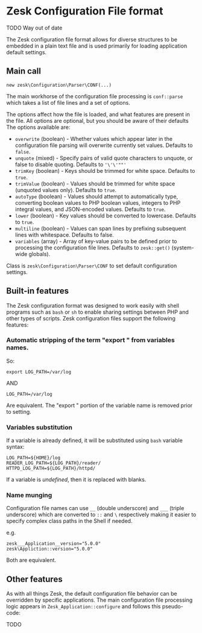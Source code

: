 # Zesk Configuration File format

TODO Way out of date

The Zesk configuration file format allows for diverse structures to be embedded in a plain text file and is used primarily for loading application default settings. 

## Main call

	new zesk\Configuration\Parser\CONF(...)
	
The main workhorse of the configuration file processing is `conf::parse` which takes a list of file lines and a set of options. 

The options affect how the file is loaded, and what features are present in the file. All options are optional, but you should be aware of their defaults The options available are:

- `overwrite` (boolean) - Whether values which appear later in the configuration file parsing will overwrite currently set values. Defaults to `false`.
- `unquote` (mixed) - Specify pairs of valid quote characters to unquote, or false to disable quoting. Defaults to `'\'\'""'`
- `trimKey` (boolean) - Keys should be trimmed for white space. Defaults to `true`.
- `trimValue` (boolean) - Values should be trimmed for white space (unquoted values only). Defaults to `true`.
- `autoType` (boolean) - Values should attempt to automatically type, converting boolean values to PHP boolean values, integers to PHP integral values, and JSON-encoded values. Defaults to `true`.
- `lower` (boolean) - Key values should be converted to lowercase. Defaults to `true`.
- `multiline` (boolean) - Values can span lines by prefixing subsequent lines with whitespace. Defaults to false.
- `variables` (array) - Array of key-value pairs to be defined prior to processing the configuration file lines. Defaults to `zesk::get()` (system-wide globals).

Class is `zesk\Configuration\Parser\CONF` to set default configuration settings.

## Built-in features

The Zesk configuration format was designed to work easily with shell programs such as `bash` or `sh` to enable sharing settings between PHP and other types of scripts. Zesk configuration files support the following features:

### Automatic stripping of the term "export " from variables names. 

So:

    export LOG_PATH=/var/log

AND

	LOG_PATH=/var/log
	
Are equivalent. The "export " portion of the variable name is removed prior to setting.

### Variables substitution

If a variable is already defined, it will be substituted using `bash` variable syntax:

    LOG_PATH=${HOME}/log
	READER_LOG_PATH=${LOG_PATH}/reader/
	HTTPD_LOG_PATH=${LOG_PATH}/httpd/
	
If a variable is *undefined*, then it is replaced with blanks.

### Name munging

Configuration file names can use `__` (double underscore) and `___` (triple underscore) which are converted to `::` and `\` respectively making it easier to specify complex class paths in the Shell if needed.

e.g.

    zesk___Application__version="5.0.0"
    zesk\Appliction::version="5.0.0"

Both are equivalent.

## Other features

As with all things Zesk, the default configuration file behavior can be overridden by specific applications. The main configuration file processing logic appears in `Zesk_Application::configure` and follows this pseudo-code:

 TODO
